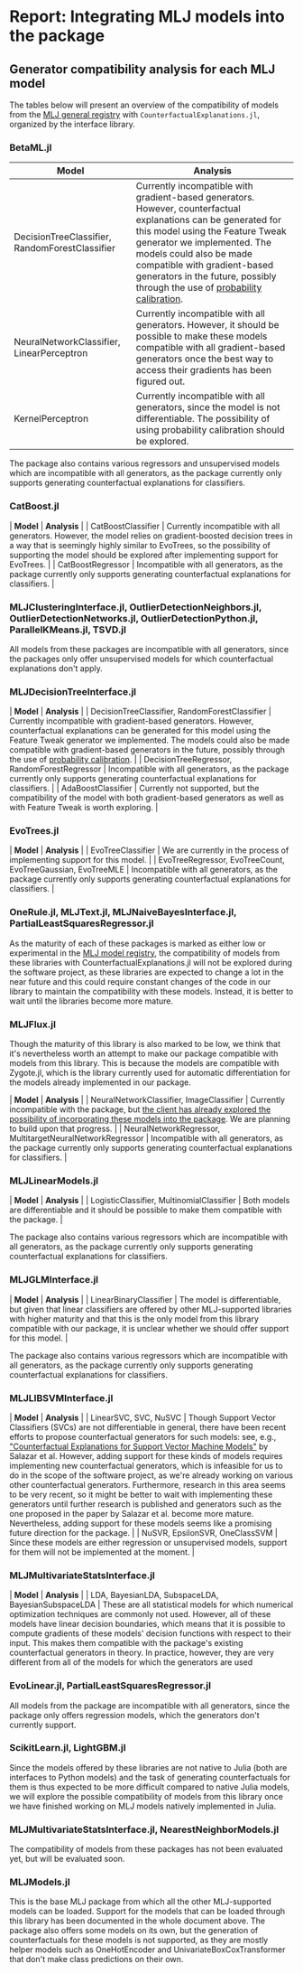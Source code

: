 # Report: Integrating MLJ models into the package


## Generator compatibility analysis for each MLJ model

The tables below will present an overview of the compatibility of models from the [MLJ general registry](https://alan-turing-institute.github.io/MLJ.jl/dev/list_of_supported_models/) with ``CounterfactualExplanations.jl``, organized by the interface library.


### BetaML.jl

| **Model** | **Analysis** |
| -------- | ------- |
| DecisionTreeClassifier, RandomForestClassifier | Currently incompatible with gradient-based generators. However, counterfactual explanations can be generated for this model using the Feature Tweak generator we implemented. The models could also be made compatible with gradient-based generators in the future, possibly through the use of [probability calibration](https://scikit-learn.org/stable/modules/calibration.html). |
| NeuralNetworkClassifier, LinearPerceptron | Currently incompatible with all generators. However, it should be possible to make these models compatible with all gradient-based generators once the best way to access their gradients has been figured out. |
| KernelPerceptron | Currently incompatible with all generators, since the model is not differentiable. The possibility of using probability calibration should be explored. |

The package also contains various regressors and unsupervised models which are incompatible with all generators, as the package currently only supports generating counterfactual explanations for classifiers.


### CatBoost.jl

| **Model** | **Analysis** |
| CatBoostClassifier | Currently incompatible with all generators. However, the model relies on gradient-boosted decision trees in a way that is seemingly highly similar to EvoTrees, so the possibility of supporting the model should be explored after implementing support for EvoTrees. |
| CatBoostRegressor | Incompatible with all generators, as the package currently only supports generating counterfactual explanations for classifiers. |


### MLJClusteringInterface.jl, OutlierDetectionNeighbors.jl, OutlierDetectionNetworks.jl, OutlierDetectionPython.jl, ParallelKMeans.jl, TSVD.jl

All models from these packages are incompatible with all generators, since the packages only offer unsupervised models for which counterfactual explanations don't apply.


### MLJDecisionTreeInterface.jl

| **Model** | **Analysis** |
| DecisionTreeClassifier, RandomForestClassifier | Currently incompatible with gradient-based generators. However, counterfactual explanations can be generated for this model using the Feature Tweak generator we implemented. The models could also be made compatible with gradient-based generators in the future, possibly through the use of [probability calibration](https://scikit-learn.org/stable/modules/calibration.html). |
| DecisionTreeRegressor, RandomForestRegressor | Incompatible with all generators, as the package currently only supports generating counterfactual explanations for classifiers. |
| AdaBoostClassifier | Currently not supported, but the compatibility of the model with both gradient-based generators as well as with Feature Tweak is worth exploring. |


### EvoTrees.jl

| **Model** | **Analysis** |
| EvoTreeClassifier | We are currently in the process of implementing support for this model. |
| EvoTreeRegressor, EvoTreeCount, EvoTreeGaussian, EvoTreeMLE | Incompatible with all generators, as the package currently only supports generating counterfactual explanations for classifiers. |


### OneRule.jl, MLJText.jl, MLJNaiveBayesInterface.jl, PartialLeastSquaresRegressor.jl

As the maturity of each of these packages is marked as either low or experimental in the [MLJ model registry](https://alan-turing-institute.github.io/MLJ.jl/dev/list_of_supported_models/), the compatibility of models from these libraries with CounterfactualExplanations.jl will not be explored during the software project, as these libraries are expected to change a lot in the near future and this could require constant changes of the code in our library to maintain the compatibility with these models. Instead, it is better to wait until the libraries become more mature.


### MLJFlux.jl

Though the maturity of this library is also marked to be low, we think that it's nevertheless worth an attempt to make our package compatible with models from this library. This is because the models are compatible with Zygote.jl, which is the library currently used for automatic differentiation for the models already implemented in our package.

| **Model** | **Analysis** |
| NeuralNetworkClassifier, ImageClassifier | Currently incompatible with the package, but [the client has already explored the possibility of incorporating these models into the package](https://github.com/FluxML/MLJFlux.jl/issues/220). We are planning to build upon that progress. |
| NeuralNetworkRegressor, MultitargetNeuralNetworkRegressor | Incompatible with all generators, as the package currently only supports generating counterfactual explanations for classifiers. |


### MLJLinearModels.jl

| **Model** | **Analysis** |
| LogisticClassifier, MultinomialClassifier | Both models are differentiable and it should be possible to make them compatible with the package. |

The package also contains various regressors which are incompatible with all generators, as the package currently only supports generating counterfactual explanations for classifiers.


### MLJGLMInterface.jl

| **Model** | **Analysis** |
| LinearBinaryClassifier | The model is differentiable, but given that linear classifiers are offered by other MLJ-supported libraries with higher maturity and that this is the only model from this library compatible with our package, it is unclear whether we should offer support for this model. |

The package also contains various regressors which are incompatible with all generators, as the package currently only supports generating counterfactual explanations for classifiers.


### MLJLIBSVMInterface.jl

| **Model** | **Analysis** |
| LinearSVC, SVC, NuSVC | Though Support Vector Classifiers (SVCs) are not differentiable in general, there have been recent efforts to propose counterfactual generators for such models: see, e.g., ["Counterfactual Explanations for Support Vector Machine Models"](https://arxiv.org/abs/2212.07432) by Salazar et al. However, adding support for these kinds of models requires implementing new counterfactual generators, which is infeasible for us to do in the scope of the software project, as we're already working on various other counterfactual generators. Furthermore, research in this area seems to be very recent, so it might be better to wait with implementing these generators until further research is published and generators such as the one proposed in the paper by Salazar et al. become more mature. Nevertheless, adding support for these models seems like a promising future direction for the package. |
| NuSVR, EpsilonSVR, OneClassSVM | Since these models are either regression or unsupervised models, support for them will not be implemented at the moment. |


### MLJMultivariateStatsInterface.jl

| **Model** | **Analysis** |
| LDA, BayesianLDA, SubspaceLDA, BayesianSubspaceLDA | These are all statistical models for which numerical optimization techniques are commonly not used. However, all of these models have linear decision boundaries, which means that it is possible to compute gradients of these models' decision functions with respect to their input. This makes them compatible with the package's existing counterfactual generators in theory. In practice, however, they are very different from all of the models for which the generators are used 


### EvoLinear.jl, PartialLeastSquaresRegressor.jl

All models from the package are incompatible with all generators, since the package only offers regression models, which the generators don't currently support.


### ScikitLearn.jl, LightGBM.jl

Since the models offered by these libraries are not native to Julia (both are interfaces to Python models) and the task of generating counterfactuals for them is thus expected to be more difficult compared to native Julia models, we will explore the possible compatibility of models from this library once we have finished working on MLJ models natively implemented in Julia.


### MLJMultivariateStatsInterface.jl, NearestNeighborModels.jl

The compatibility of models from these packages has not been evaluated yet, but will be evaluated soon.


### MLJModels.jl

This is the base MLJ package from which all the other MLJ-supported models can be loaded. Support for the models that can be loaded through this library has been documented in the whole document above. The package also offers some models on its own, but the generation of counterfactuals for these models is not supported, as they are mostly helper models such as OneHotEncoder and UnivariateBoxCoxTransformer that don't make class predictions on their own.